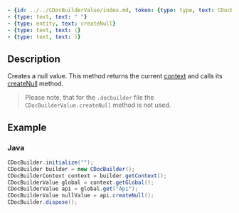 ```yml signature
- {id: ../../CDocBuilderValue/index.md, token: {type: type, text: CDocBuilderValue}}
- {type: text, text: " "}
- {type: entity, text: createNull}
- {type: text, text: (}
- {type: text, text: )}
```

## Description

Creates a null value. This method returns the current [context](../../CDocBuilderContext/index.md) and calls its [createNull](../../CDocBuilderContext/createNull/index.md) method.

> Please note, that for the `.docbuilder` file the `CDocBuilderValue.createNull` method is not used.

## Example

### Java

``` java
CDocBuilder.initialize("");
CDocBuilder builder = new CDocBuilder();
CDocBuilderContext context = builder.getContext();
CDocBuilderValue global = context.getGlobal();
CDocBuilderValue api = global.get("Api");
CDocBuilderValue nullValue = api.createNull();
CDocBuilder.dispose();
```
